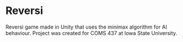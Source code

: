 # Reversi
Reversi game made in Unity that uses the minimax algorithm for AI behaviour. Project was created for COMS 437 at Iowa State University.
